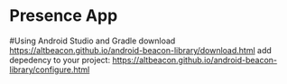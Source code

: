 # Presence App

#Using Android Studio and Gradle
download https://altbeacon.github.io/android-beacon-library/download.html
add depedency to your project: https://altbeacon.github.io/android-beacon-library/configure.html


